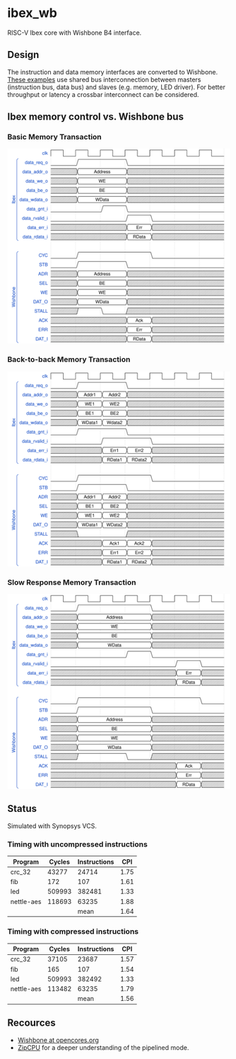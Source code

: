 # ibex_wb
RISC-V Ibex core with Wishbone B4 interface.

## Design
The instruction and data memory interfaces are converted to
Wishbone.
[These examples](https://github.com/pbing/ibex_wb/tree/master/sim) use shared bus
interconnection between masters (instruction bus, data bus) and slaves (e.g. memory, LED driver).
For better throughput or latency a crossbar interconnect can be considered.


## Ibex memory control vs. Wishbone bus

### Basic Memory Transaction
<p align="center"><img src="doc/images/timing1.svg" width="650"></p>

### Back-to-back Memory Transaction
<p align="center"><img src="doc/images/timing2.svg" width="650"></p>

### Slow Response Memory Transaction
<p align="center"><img src="doc/images/timing3.svg" width="650"></p>


## Status
Simulated with Synopsys VCS.

### Timing with uncompressed instructions
| Program    | Cycles | Instructions   | CPI  |
|------------|--------|----------------|------|
| crc_32     | 43277  | 24714          | 1.75 |
| fib        | 172    | 107            | 1.61 |
| led        | 509993 | 382481         | 1.33 |
| nettle-aes | 118693 | 63235          | 1.88 |
|            |        | mean           | 1.64 |

### Timing with compressed instructions
| Program    | Cycles | Instructions   | CPI  |
|------------|--------|----------------|------|
| crc_32     | 37105  | 23687          | 1.57 |
| fib        | 165    | 107            | 1.54 |
| led        | 509993 | 382492         | 1.33 |
| nettle-aes | 113482 | 63235          | 1.79 |
|            |        | mean           | 1.56 |




## Recources
- [Wishbone at opencores.org](https://opencores.org/howto/wishbone)
- [ZipCPU](http://zipcpu.com/zipcpu/2017/11/07/wb-formal.html) for a deeper understanding of the pipelined mode.
